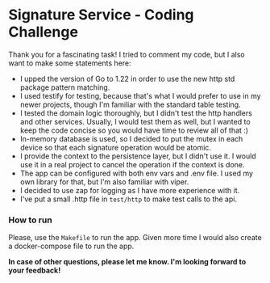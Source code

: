 # Signature Service - Coding Challenge

Thank you for a fascinating task! I tried to comment my code, but I also want to make some statements here:

- I upped the version of Go to 1.22 in order to use the new http std package pattern matching.
- I used testify for testing, because that's what I would prefer to use in my newer projects, though I'm familiar with
  the standard table testing.
- I tested the domain logic thoroughly, but I didn't test the http handlers and other services. Usually, I would test
  them as well, but I wanted to keep the code concise so you would have time to review all of that :)
- In-memory database is used, so I decided to put the mutex in each device so that each signature operation would be
  atomic.
- I provide the context to the persistence layer, but I didn't use it. I would use it in a real project to cancel the
  operation if the context is done.
- The app can be configured with both env vars and .env file. I used my own library for that, but I'm also familiar with
  viper.
- I decided to use zap for logging as I have more experience with it.
- I've put a small .http file in `test/http` to make test calls to the api.

### How to run

Please, use the `Makefile` to run the app. Given more time I would also create a docker-compose file to run the app.

**In case of other questions, please let me know. I'm looking forward to your feedback!**